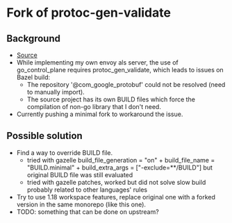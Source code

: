 # Fork of protoc-gen-validate

## Background

- [Source](https://github.com/bufbuild/protoc-gen-validate)
- While implementing my own envoy als server, the use of go_control_plane requires protoc_gen_validate, which leads to issues on Bazel build:
  - The repository '@com_google_protobuf' could not be resolved (need to manually import).
  - The source project has its own BUILD files which force the compilation of non-go library that I don't need.
- Currently pushing a minimal fork to workaround the issue.

## Possible solution

- Find a way to override BUILD file.
  - tried with gazelle build_file_generation = "on" + build_file_name = "BUILD.minimal" + build_extra_args = ["-exclude=**/BUILD"] but original BUILD file was still evaluated
  - tried with gazelle patches, worked but did not solve slow build probably related to other languages' rules
- Try to use 1.18 workspace features, replace original one with a forked version in the same monorepo (like this one).
- TODO: something that can be done on upstream?
